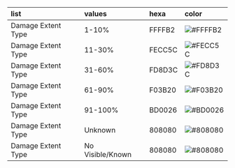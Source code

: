 | list               | values           | hexa   | color                                                    |
|:-------------------|:-----------------|:-------|:---------------------------------------------------------|
| Damage Extent Type | 1-10%            | FFFFB2 | ![#FFFFB2](https://placehold.co/15x15/FFFFB2/FFFFB2.png) |
| Damage Extent Type | 11-30%           | FECC5C | ![#FECC5C](https://placehold.co/15x15/FECC5C/FECC5C.png) |
| Damage Extent Type | 31-60%           | FD8D3C | ![#FD8D3C](https://placehold.co/15x15/FD8D3C/FD8D3C.png) |
| Damage Extent Type | 61-90%           | F03B20 | ![#F03B20](https://placehold.co/15x15/F03B20/F03B20.png) |
| Damage Extent Type | 91-100%          | BD0026 | ![#BD0026](https://placehold.co/15x15/BD0026/BD0026.png) |
| Damage Extent Type | Unknown          | 808080 | ![#808080](https://placehold.co/15x15/808080/808080.png) |
| Damage Extent Type | No Visible/Known | 808080 | ![#808080](https://placehold.co/15x15/808080/808080.png) |